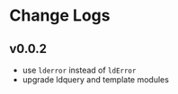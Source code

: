 # Change Logs

## v0.0.2

 - use `lderror` instead of `ldError`
 - upgrade ldquery and template modules

